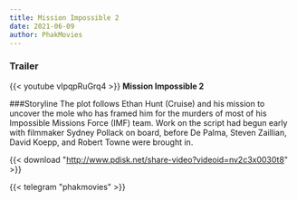 ```yaml
---
title: Mission Impossible 2
date: 2021-06-09
author: PhakMovies
---
```


### Trailer
{{< youtube vIpqpRuGrq4 >}}
**Mission Impossible 2**

###Storyline
The plot follows Ethan Hunt (Cruise) and his mission to uncover the mole who has framed him for the murders of most of his Impossible Missions Force (IMF) team. Work on the script had begun early with filmmaker Sydney Pollack on board, before De Palma, Steven Zaillian, David Koepp, and Robert Towne were brought in.

{{< download "http://www.pdisk.net/share-video?videoid=nv2c3x0030t8" >}}



{{< telegram "phakmovies" >}}